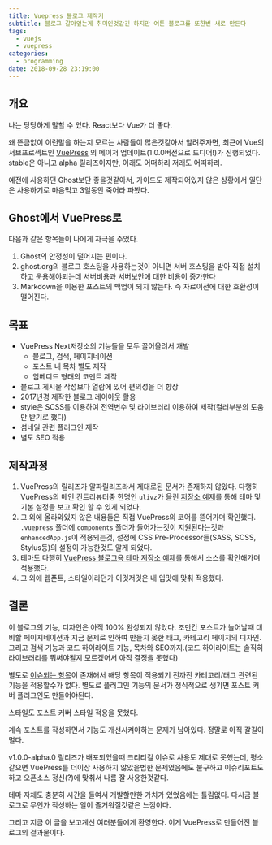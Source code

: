 ```yaml
---
title: Vuepress 블로그 제작기
subtitle: 블로그 갈아엎는게 취미인것같긴 하지만 여튼 블로그를 또한번 새로 만든다
tags:
  - vuejs
  - vuepress
categories:
  - programming
date: 2018-09-28 23:19:00
---
```


## 개요
나는 당당하게 말할 수 있다. React보다 Vue가 더 좋다.

왜 뜬금없이 이런말을 하는지 모르는 사람들이 많은것같아서 알려주자면, 최근에 Vue의 서브프로젝트인 [VuePress](https://github.com/vuejs/vuepress) 의 메이저 업데이트(1.0.0버전으로 드디어!)가 진행되었다. stable은 아니고 alpha 릴리즈이지만, 이래도 어떠하리 저래도 어떠하리.

예전에 사용하던 Ghost보단 좋을것같아서, 가이드도 제작되어있지 않은 상황에서 일단은 사용하기로 마음먹고 3일동안 죽어라 파봤다.


## Ghost에서 VuePress로
다음과 같은 항목들이 나에게 자극을 주었다.

1. Ghost의 안정성이 떨어지는 편이다.
2. ghost.org의 블로그 호스팅을 사용하는것이 아니면 서버 호스팅을 받아 직접 설치하고 운용해야되는데 서버비용과 서버보안에 대한 비용이 증가한다
3. Markdown을 이용한 포스트의 백업이 되지 않는다. 즉 자료이전에 대한 호환성이 떨어진다.

## 목표
- VuePress Next저장소의 기능들을 모두 끌어올려서 개발
  - 블로그, 검색, 페이지네이션
  - 포스트 내 목차 별도 제작
  - 임베디드 형태의 코멘트 제작
- 블로그 게시물 작성보다 열람에 있어 편의성을 더 향상
- 2017년경 제작한 블로그 레이아웃 활용
- style은 SCSS를 이용하여 전역변수 및 라이브러리 이용하여 제작(컬러부분의 도움만 받기로 했다)
- 섬네일 관련 플러그인 제작
- 별도 SEO 적용

## 제작과정
1. VuePress의 릴리즈가 알파릴리즈라서 제대로된 문서가 존재하지 않았다. 다행히 VuePress의 메인 컨트리뷰터중 한명인 ``ulivz``가 올린 [저장소 예제](https://github.com/ulivz/vuepress-blog-example-egoist)를 통해 테마 및 기본 설정을 보고 확인 할 수 있게 되었다.
2. 그 외에 올라와있지 않은 내용들은 직접 VuePress의 코어를 뜯어가며 확인했다. ``.vuepress`` 폴더에 ``components`` 폴더가 들어가는것이 지원된다는것과 ``enhancedApp.js``이 적용되는것, 설정에 CSS Pre-Processor들(SASS, SCSS, Stylus등)의 설정이 가능한것도 알게 되었다.
3. 테마도 다행히 [VuePress 블로그용 테마 저장소 예제](https://github.com/ulivz/vuepress-theme-egoist)를 통해서 소스를 확인해가며 적용했다.
4. 그 외에 웹폰트, 스타일이라던가 이것저것은 내 입맛에 맞춰 적용했다.

## 결론

이 블로그의 기능, 디자인은 아직 100% 완성되지 않았다. 조만간 포스트가 늘어날때 대비할 페이지네이션과 지금 문제로 인하여 만들지 못한 태그, 카테고리 페이지의 디자인. 그리고 검색 기능과 코드 하이라이트 기능, 목차와 SEO까지.(코드 하이라이트는 솔직히 라이브러리를 뭐써야될지 모르겠어서 아직 결정을 못했다)

별도로 [이슈되는 항목](https://github.com/vuejs/vuepress/issues/881)이 존재해서 해당 항목이 적용되기 전까진 카테고리/태그 관련된 기능을 적용할수가 없다. 별도로 플러그인 기능의 문서가 정식적으로 생기면 포스트 커버 플러그인도 만들어야된다.

스타일도 포스트 커버 스타일 적용을 못했다.

계속 포스트를 작성하면서 기능도 개선시켜야하는 문제가 남아있다. 정말로 아직 갈길이 멀다.

v1.0.0-alpha.0 릴리즈가 배포되었을때 크리티컬 이슈로 사용도 제대로 못했는데, 평소같으면 VuePress를 더이상 사용하지 않았을법한 문제였음에도 불구하고 이슈리포트도 하고 오픈소스 정신(?)에 맞춰서 나름 잘 사용한것같다.

테마 자체도 충분히 시간을 들여서 개발할만한 가치가 있었음에는 틀림없다. 다시금 블로그로 무언가 작성하는 일이 즐거워질것같은 느낌이다.

그리고 지금 이 글을 보고계신 여러분들에게 환영한다. 이게 VuePress로 만들어진 블로그의 결과물이다.